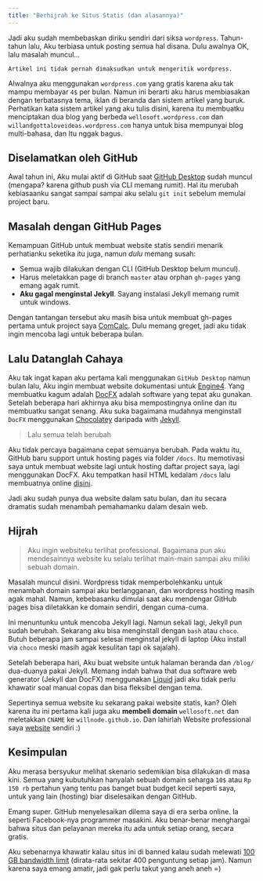```yaml
---
title: "Berhijrah ke Situs Statis (dan alasannya)"
---
```


Jadi aku sudah membebaskan diriku sendiri dari siksa `wordpress`. Tahun-tahun lalu, Aku terbiasa untuk posting semua hal disana. Dulu awalnya OK, lalu masalah muncul...

```
Artikel ini tidak pernah dimaksudkan untuk mengeritik wordpress.
```

Alwalnya aku menggunakan `wordpress.com` yang gratis karena aku tak mampu membayar `4$` per bulan. Namun ini berarti aku harus membiasakan dengan terbatasnya tema, iklan di beranda dan sistem artikel yang buruk. Perhatikan kata sistem artikel yang aku tulis disini, karena itu membuatku menciptakan dua blog yang berbeda `wellosoft.wordpress.com` dan `willandgottaloveideas.wordpress.com` hanya untuk bisa mempunyai blog multi-bahasa, dan Itu nggak bagus.

## Diselamatkan oleh GitHub

Awal tahun ini, Aku mulai aktif di GitHub saat [GitHub Desktop][gitdesktop] sudah muncul (mengapa? karena github push via CLI memang rumit). Hal itu merubah kebiasaanku sangat sampai sampai aku selalu `git init` sebelum memulai project baru.

## Masalah dengan GitHub Pages

Kemampuan GitHub untuk membuat website statis sendiri menarik perhatianku seketika itu juga, namun *dulu* memang susah:

+ Semua wajib dilakukan dengan CLI (GitHub Desktop belum muncul).
+ Harus meletakkan page di branch `master` atau orphan `gh-pages` yang emang agak rumit.
+ **Aku gagal menginstal Jekyll**. Sayang instalasi Jekyll memang rumit untuk windows.

Dengan tantangan tersebut aku masih bisa untuk membuat gh-pages pertama untuk project saya [ComCalc][comcalc]. Dulu memang greget, jadi aku tidak ingin mencoba lagi untuk beberapa bulan.

## Lalu Datanglah Cahaya

Aku tak ingat kapan aku pertama kali menggunakan `GitHub Desktop` namun bulan lalu, Aku ingin membuat website dokumentasi untuk [Engine4][engine4]. Yang membuatku kagum adalah [DocFX][docfx] adalah software yang tepat aku gunakan. Setelah beberapa hari akhirnya aku bisa mempostingnya online dan itu membuatku sangat senang. Aku suka bagaimana mudahnya menginstall `DocFX` menggunakan [Chocolatey][choco] daripada with [Jekyll][jekyll].

> Lalu semua telah berubah

Aku tidak percaya bagaimana cepat semuanya berubah. Pada waktu itu, GitHub baru support untuk hosting pages via folder `/docs`. Itu memotivasi saya untuk membuat website lagi untuk hosting daftar project saya, lagi menggunakan DocFX. Aku tempatkan hasil HTML kedalam `/docs` lalu membuatnya online [disini][expertise].

Jadi aku sudah punya dua website dalam satu bulan, dan itu secara dramatis sudah menambah pemahamanku dalam desain web.

## Hijrah

> Aku ingin websiteku terlihat professional. Bagaimana pun aku mendesainnya website ku selalu terlihat main-main sampai aku miliki sebuah domain.

Masalah muncul disini. Wordpress tidak memperbolehkanku untuk menambah domain sampai aku berlangganan, dan wordpress hosting masih agak mahal. Namun, kebebasanku dimulai saat aku mendengar GitHub pages bisa diletakkan ke domain sendiri, dengan cuma-cuma.

Ini menuntunku untuk mencoba Jekyll lagi. Namun sekali lagi, Jekyll pun sudah berubah. Sekarang aku bisa menginstall dengan `bash` atau `choco`. Butuh beberapa jam sampai selesai menginstal jekyll di laptop (Aku install via `choco` meski masih agak kesulitan tapi ok sajalah).

Setelah beberapa hari, Aku buat website untuk halaman beranda dan `/blog/` dua-duanya pakai Jekyll. Memang indah bahwa that dua software web generator (Jekyll dan DocFX) menggunakan [Liquid][liquid] jadi aku tidak perlu khawatir soal manual copas dan bisa fleksibel dengan tema.

Sepertinya semua website ku sekarang pakai website statis, kan? Oleh karena itu ini pertama kali juga aku **membeli domain** `wellosoft.net` dan meletakkan `CNAME` ke `willnode.github.io`. Dan lahirlah Website professional saya [website][mysite] sendiri :)

## Kesimpulan

Aku merasa bersyukur melihat skenario sedemikian bisa dilakukan di masa kini. Semua yang kubutuhkan hanyalah sebuah domain seharga `10$` atau `Rp 150 rb` pertahun yang tentu pas banget buat budget kecil seperti saya, untuk yang lain (hosting) biar diselesaikan dengan GitHub.

Emang super. GitHub menyelesaikan dilema saya di era serba online. Ia seperti Facebook-nya programmer masakini. Aku benar-benar menghargai bahwa situs dan pelayanan mereka itu ada untuk setiap orang, secara gratis.

Aku sebenarnya khawatir kalau situs ini di banned kalau sudah melewati [100 GB bandwidth limit][usagelimit] (dirata-rata sekitar 400 penguntung setiap jam). Namun karena saya emang amatir, jadi gak perlu takut yang aneh aneh =)

[gitdesktop]: https://desktop.github.com
[jekyll]: https://jekyllrb.com
[choco]: https://chocolatey.org
[docfx]: https://dotnet.github.io/docfx/
[comcalc]: https://willnode.github.io/ComCalc/index.html
[expertise]: https://willnode.github.io/expertise/
[engine4]: http://wellosoft.net/engine4-doc/
[mysite]: http://wellosoft.net
[usagelimit]: https://help.github.com/articles/what-is-github-pages/#usage-limits
[liquid]: https://shopify.github.io/liquid/